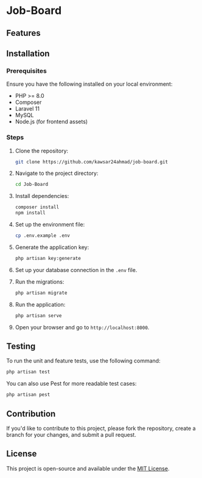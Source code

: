 
# Job-Board


## Features


## Installation

### Prerequisites

Ensure you have the following installed on your local environment:

- PHP >= 8.0
- Composer
- Laravel 11
- MySQL
- Node.js (for frontend assets)

### Steps

1. Clone the repository:

   ```bash
   git clone https://github.com/kawsar24ahmad/job-board.git
   ```

2. Navigate to the project directory:

   ```bash
   cd Job-Board
   ```

3. Install dependencies:

   ```bash
   composer install
   npm install
   ```

4. Set up the environment file:

   ```bash
   cp .env.example .env
   ```

5. Generate the application key:

   ```bash
   php artisan key:generate
   ```

6. Set up your database connection in the `.env` file.

7. Run the migrations:

   ```bash
   php artisan migrate
   ```

8. Run the application:

   ```bash
   php artisan serve
   ```

9. Open your browser and go to `http://localhost:8000`.

## Testing

To run the unit and feature tests, use the following command:

```bash
php artisan test
```

You can also use Pest for more readable test cases:

```bash
php artisan pest
```

## Contribution

If you'd like to contribute to this project, please fork the repository, create a branch for your changes, and submit a pull request.

## License

This project is open-source and available under the [MIT License](LICENSE).
